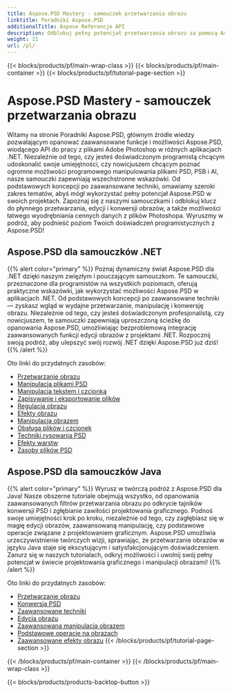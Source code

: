 ```yaml
---
title: Aspose.PSD Mastery - samouczek przetwarzania obrazu
linktitle: Poradniki Aspose.PSD
additionalTitle: Aspose Referencje API
description: Odblokuj pełny potencjał przetwarzania obrazu za pomocą Aspose.PSD! Zapoznaj się z naszymi obszernymi samouczkami, aby uzyskać wiedzę ekspercką i praktyczne wskazówki.
weight: 11
url: /pl/
---
```


{{< blocks/products/pf/main-wrap-class >}}
{{< blocks/products/pf/main-container >}}
{{< blocks/products/pf/tutorial-page-section >}}

# Aspose.PSD Mastery - samouczek przetwarzania obrazu


Witamy na stronie Poradniki Aspose.PSD, głównym źródle wiedzy pozwalającym opanować zaawansowane funkcje i możliwości Aspose.PSD, wiodącego API do pracy z plikami Adobe Photoshop w różnych aplikacjach .NET. Niezależnie od tego, czy jesteś doświadczonym programistą chcącym udoskonalić swoje umiejętności, czy nowicjuszem chcącym poznać ogromne możliwości programowego manipulowania plikami PSD, PSB i AI, nasze samouczki zapewniają wszechstronne wskazówki. Od podstawowych koncepcji po zaawansowane techniki, omawiamy szeroki zakres tematów, abyś mógł wykorzystać pełny potencjał Aspose.PSD w swoich projektach. Zapoznaj się z naszymi samouczkami i odblokuj klucz do płynnego przetwarzania, edycji i konwersji obrazów, a także możliwości łatwego wyodrębniania cennych danych z plików Photoshopa. Wyruszmy w podróż, aby podnieść poziom Twoich doświadczeń programistycznych z Aspose.PSD!

## Aspose.PSD dla samouczków .NET
{{% alert color="primary" %}}
Poznaj dynamiczny świat Aspose.PSD dla .NET dzięki naszym zwięzłym i pouczającym samouczkom. Te samouczki, przeznaczone dla programistów na wszystkich poziomach, oferują praktyczne wskazówki, jak wykorzystać możliwości Aspose.PSD w aplikacjach .NET. Od podstawowych koncepcji po zaawansowane techniki — zyskasz wgląd w wydajne przetwarzanie, manipulację i konwersję obrazu. Niezależnie od tego, czy jesteś doświadczonym profesjonalistą, czy nowicjuszem, te samouczki zapewniają uproszczoną ścieżkę do opanowania Aspose.PSD, umożliwiając bezproblemową integrację zaawansowanych funkcji edycji obrazów z projektami .NET. Rozpocznij swoją podróż, aby ulepszyć swój rozwój .NET dzięki Aspose.PSD już dziś!
{{% /alert %}}

Oto linki do przydatnych zasobów:
 
- [Przetwarzanie obrazu](./net/image-processing/)
- [Manipulacja plikami PSD](./net/psd-file-manipulation/)
- [Manipulacja tekstem i czcionką](./net/text-and-font-manipulation/)
- [Zapisywanie i eksportowanie plików](./net/file-saving-and-exporting/)
- [Regulacja obrazu](./net/image-adjustment/)
- [Efekty obrazu](./net/image-effects/)
- [Manipulacja obrazem](./net/image-manipulation/)
- [Obsługa plików i czcionek](./net/file-and-font-handling/)
- [Techniki rysowania PSD](./net/psd-drawing-techniques/)
- [Efekty warstw](./net/layer-effects/)
- [Zasoby plików PSD](./net/psd-file-resources/)


## Aspose.PSD dla samouczków Java
{{% alert color="primary" %}}
Wyrusz w twórczą podróż z Aspose.PSD dla Java! Nasze obszerne tutoriale obejmują wszystko, od opanowania zaawansowanych filtrów przetwarzania obrazu po odkrycie tajników konwersji PSD i zgłębianie zawiłości projektowania graficznego. Podnoś swoje umiejętności krok po kroku, niezależnie od tego, czy zagłębiasz się w magię edycji obrazów, zaawansowaną manipulację, czy podstawowe operacje związane z projektowaniem graficznym. Aspose.PSD umożliwia urzeczywistnienie twórczych wizji, sprawiając, że przetwarzanie obrazów w języku Java staje się ekscytującym i satysfakcjonującym doświadczeniem. Zanurz się w naszych tutorialach, odkryj możliwości i uwolnij swój pełny potencjał w świecie projektowania graficznego i manipulacji obrazami!
{{% /alert %}}

Oto linki do przydatnych zasobów:

- [Przetwarzanie obrazu](./java/image-processing/)
- [Konwersja PSD](./java/psd-conversion/)
- [Zaawansowane techniki](./java/advanced-techniques/)
- [Edycja obrazu](./java/image-editing/)
- [Zaawansowana manipulacja obrazem](./java/advanced-image-manipulation/)
- [Podstawowe operacje na obrazach](./java/basic-image-operations/)
- [Zaawansowane efekty obrazu](./java/advanced-image-effects/)
{{< /blocks/products/pf/tutorial-page-section >}}

{{< /blocks/products/pf/main-container >}}
{{< /blocks/products/pf/main-wrap-class >}}

{{< blocks/products/products-backtop-button >}}
